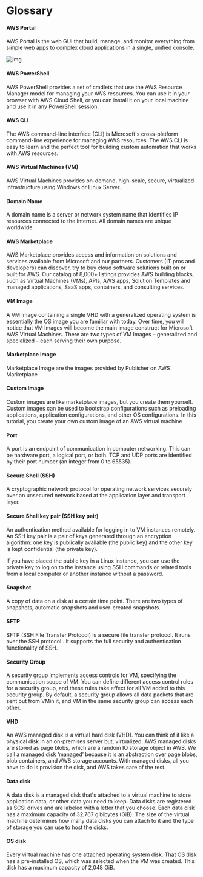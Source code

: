 # Glossary

#### AWS Portal

AWS Portal is the web GUI that build, manage, and monitor everything from simple web apps to complex cloud applications in a single, unified console.

![img](https://libs.websoft9.com/Websoft9/DocsPicture/en/AWS/AWS-portal-websoft9.png)



#### AWS PowerShell

AWS PowerShell provides a set of cmdlets that use the AWS Resource Manager model for managing your AWS resources. You can use it in your browser with AWS Cloud Shell, or you can install it on your local machine and use it in any PowerShell session.

#### AWS CLI

The AWS command-line interface (CLI) is Microsoft's cross-platform command-line experience for managing AWS resources. The AWS CLI is easy to learn and the perfect tool for building custom automation that works with AWS resources.

#### AWS Virtual Machines (VM)

AWS Virtual Machines provides on-demand, high-scale, secure, virtualized infrastructure using Windows or Linux Server.

#### Domain Name

A domain name is a server or network system name that identifies IP resources connected to the Internet. All domain names are unique worldwide.

#### AWS Marketplace

AWS Marketplace provides access and information on solutions and services available from Microsoft and our partners. Customers (IT pros and developers) can discover, try to buy cloud software solutions built on or built for AWS. Our catalog of 8,000+ listings provides AWS building blocks, such as Virtual Machines (VMs), APIs, AWS apps, Solution Templates and managed applications, SaaS apps, containers, and consulting services.

#### VM Image

A VM Image containing a single VHD with a generalized operating system is essentially the OS image you are familiar with today. Over time, you will notice that VM Images will become the main image construct for Microsoft AWS Virtual Machines. There are two types of VM Images – generalized and specialized – each serving their own purpose.

#### Marketplace Image

Marketplace Image are the images provided by Publisher on AWS Marketplace

#### Custom Image

Custom images are like marketplace images, but you create them yourself. Custom images can be used to bootstrap configurations such as preloading applications, application configurations, and other OS configurations. In this tutorial, you create your own custom image of an AWS virtual machine

#### Port

A port is an endpoint of communication in computer networking. This can be hardware port, a logical port, or both. TCP and UDP ports are identified by their port number (an integer from 0 to 65535).

#### Secure Shell (SSH)

A cryptographic network protocol for operating network services securely over an unsecured network based at the application layer and transport layer.

#### Secure Shell key pair (SSH key pair)

An authentication method available for logging in to VM instances remotely. An SSH key pair is a pair of keys generated through an encryption algorithm: one key is publically available (the public key) and the other key is kept confidential (the private key).

If you have placed the public key in a Linux instance, you can use the private key to log on to the instance using SSH commands or related tools from a local computer or another instance without a password.

#### Snapshot

A copy of data on a disk at a certain time point. There are two types of snapshots, automatic snapshots and user-created snapshots.

#### SFTP

SFTP (SSH File Transfer Protocol) is a secure file transfer protocol. It runs over the SSH protocol . It supports the full security and authentication functionality of SSH.

#### Security Group

A security group implements access controls for VM, specifying the communication scope of VM. You can define different access control rules for a security group, and these rules take effect for all VM added to this security group. By default, a security group allows all data packets that are sent out from VMin it, and VM in the same security group can access each other.

#### VHD

An AWS managed disk is a virtual hard disk (VHD). You can think of it like a physical disk in an on-premises server but, virtualized. AWS managed disks are stored as page blobs, which are a random IO storage object in AWS. We call a managed disk ‘managed’ because it is an abstraction over page blobs, blob containers, and AWS storage accounts. With managed disks, all you have to do is provision the disk, and AWS takes care of the rest.

#### Data disk

A data disk is a managed disk that's attached to a virtual machine to store application data, or other data you need to keep. Data disks are registered as SCSI drives and are labeled with a letter that you choose. Each data disk has a maximum capacity of 32,767 gibibytes (GiB). The size of the virtual machine determines how many data disks you can attach to it and the type of storage you can use to host the disks.

#### OS disk

Every virtual machine has one attached operating system disk. That OS disk has a pre-installed OS, which was selected when the VM was created. This disk has a maximum capacity of 2,048 GiB.